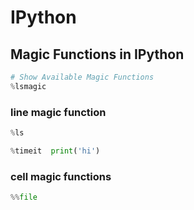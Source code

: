 # IPython

## Magic Functions in IPython

```py
# Show Available Magic Functions
%lsmagic
```

### line magic function

```py
%ls

%timeit  print('hi')
```

### cell magic functions

```py
%%file
```
